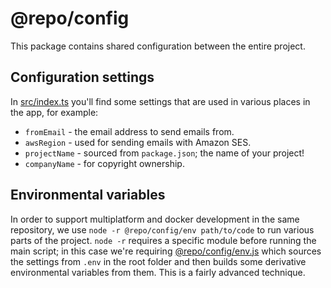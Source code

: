# @repo/config

This package contains shared configuration between the entire project.

## Configuration settings

In [src/index.ts](src/index.ts) you'll find some settings that are used in
various places in the app, for example:

- `fromEmail` - the email address to send emails from.
- `awsRegion` - used for sending emails with Amazon SES.
- `projectName` - sourced from `package.json`; the name of your project!
- `companyName` - for copyright ownership.

## Environmental variables

In order to support multiplatform and docker development in the same repository,
we use `node -r @repo/config/env path/to/code` to run various parts of the
project. `node -r` requires a specific module before running the main script; in
this case we're requiring [@repo/config/env.js](./env.js) which sources the
settings from `.env` in the root folder and then builds some derivative
environmental variables from them. This is a fairly advanced technique.
